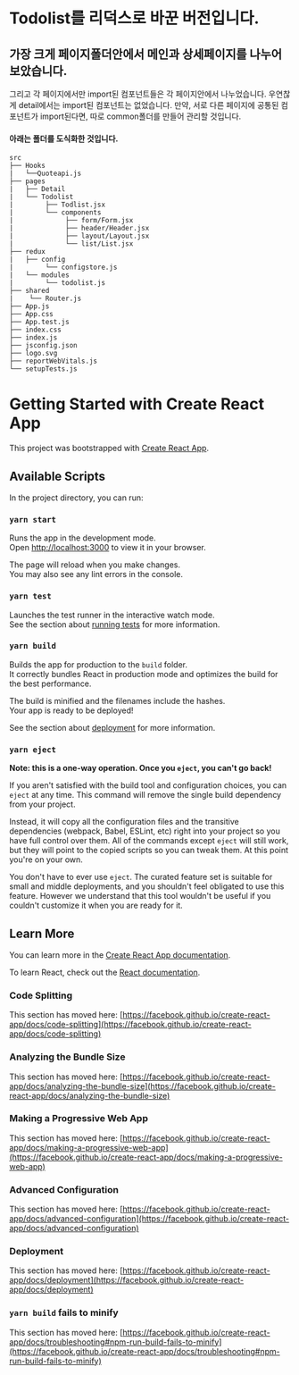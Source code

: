 Todolist를 리덕스로 바꾼 버전입니다.
=============





## 가장 크게 페이지폴더안에서 메인과 상세페이지를 나누어보았습니다.

그리고 각 페이지에서만 import된 컴포넌트들은 각 페이지안에서 나누었습니다.
우연찮게 detail에서는 import된 컴포넌트는 없었습니다.
만약, 서로 다른 페이지에 공통된 컴포넌트가 import된다면, 따로 common폴더를 만들어 관리할 것입니다.



#### 아래는 폴더를 도식화한 것입니다.   
   
   
      
       
   
```
src
├── Hooks
|   └──Quoteapi.js
├── pages
|   ├── Detail
|   └── Todolist
|        ├── Todlist.jsx  
|        └── components
|             ├── form/Form.jsx
|             ├── header/Header.jsx
|             ├── layout/Layout.jsx
|             └── list/List.jsx
├── redux
|   ├── config
|        └── configstore.js
|   └── modules
|        └── todolist.js
├── shared
|    └── Router.js
├── App.js
├── App.css
├── App.test.js
├── index.css
├── index.js
├── jsconfig.json
├── logo.svg
├── reportWebVitals.js
└── setupTests.js
```

   


   


    
# Getting Started with Create React App

This project was bootstrapped with [Create React App](https://github.com/facebook/create-react-app).

## Available Scripts

In the project directory, you can run:

### `yarn start`

Runs the app in the development mode.\
Open [http://localhost:3000](http://localhost:3000) to view it in your browser.

The page will reload when you make changes.\
You may also see any lint errors in the console.

### `yarn test`

Launches the test runner in the interactive watch mode.\
See the section about [running tests](https://facebook.github.io/create-react-app/docs/running-tests) for more information.

### `yarn build`

Builds the app for production to the `build` folder.\
It correctly bundles React in production mode and optimizes the build for the best performance.

The build is minified and the filenames include the hashes.\
Your app is ready to be deployed!

See the section about [deployment](https://facebook.github.io/create-react-app/docs/deployment) for more information.

### `yarn eject`

**Note: this is a one-way operation. Once you `eject`, you can't go back!**

If you aren't satisfied with the build tool and configuration choices, you can `eject` at any time. This command will remove the single build dependency from your project.

Instead, it will copy all the configuration files and the transitive dependencies (webpack, Babel, ESLint, etc) right into your project so you have full control over them. All of the commands except `eject` will still work, but they will point to the copied scripts so you can tweak them. At this point you're on your own.

You don't have to ever use `eject`. The curated feature set is suitable for small and middle deployments, and you shouldn't feel obligated to use this feature. However we understand that this tool wouldn't be useful if you couldn't customize it when you are ready for it.

## Learn More

You can learn more in the [Create React App documentation](https://facebook.github.io/create-react-app/docs/getting-started).

To learn React, check out the [React documentation](https://reactjs.org/).

### Code Splitting

This section has moved here: [https://facebook.github.io/create-react-app/docs/code-splitting](https://facebook.github.io/create-react-app/docs/code-splitting)

### Analyzing the Bundle Size

This section has moved here: [https://facebook.github.io/create-react-app/docs/analyzing-the-bundle-size](https://facebook.github.io/create-react-app/docs/analyzing-the-bundle-size)

### Making a Progressive Web App

This section has moved here: [https://facebook.github.io/create-react-app/docs/making-a-progressive-web-app](https://facebook.github.io/create-react-app/docs/making-a-progressive-web-app)

### Advanced Configuration

This section has moved here: [https://facebook.github.io/create-react-app/docs/advanced-configuration](https://facebook.github.io/create-react-app/docs/advanced-configuration)

### Deployment

This section has moved here: [https://facebook.github.io/create-react-app/docs/deployment](https://facebook.github.io/create-react-app/docs/deployment)

### `yarn build` fails to minify

This section has moved here: [https://facebook.github.io/create-react-app/docs/troubleshooting#npm-run-build-fails-to-minify](https://facebook.github.io/create-react-app/docs/troubleshooting#npm-run-build-fails-to-minify)
